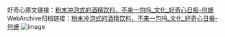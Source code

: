 好奇心原文链接：[粉末冲泡式的酒精饮料，不来一包吗_文化_好奇心日报-何姗](https://www.qdaily.com/articles/8163.html)
WebArchive归档链接：[粉末冲泡式的酒精饮料，不来一包吗_文化_好奇心日报-何姗](http://web.archive.org/web/20190623152209/https://www.qdaily.com/articles/8163.html)
![image](http://ww3.sinaimg.cn/large/007d5XDply1g3vawfpirjj30u02zd4qp)